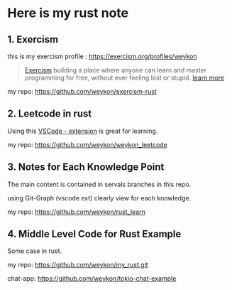 # Here is my rust note

## 1. Exercism
this is my exercism profile : https://exercism.org/profiles/weykon

> [Exercism](https://exercism.org) building a place where anyone can learn and master programming for free, without ever feeling lost or stupid.
[learn more](https://exercism.org/about)

my repo: https://github.com/weykon/exercism-rust

## 2. Leetcode in rust

Using this [VSCode - extension](https://marketplace.visualstudio.com/items?itemName=LeetCode.vscode-leetcode) is great for learning.

my repo: https://github.com/weykon/weykon_leetcode

## 3. Notes for Each Knowledge Point

The main content is contained in servals branches in this repo. 

using Git-Graph (vscode ext) clearly view for each knowledge.

my repo: https://github.com/weykon/rust_learn

## 4. Middle Level Code for Rust Example 
Some case in rust. 

my repo: https://github.com/weykon/my_rust.git

chat-app: https://github.com/weykon/tokio-chat-example
